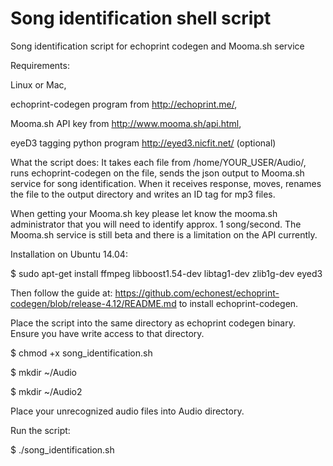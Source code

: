 # Song identification shell script
Song identification script for echoprint codegen and Mooma.sh service

Requirements: 

Linux or Mac, 

echoprint-codegen program from http://echoprint.me/, 

Mooma.sh API key from http://www.mooma.sh/api.html, 

eyeD3 tagging python program http://eyed3.nicfit.net/ (optional)



What the script does: It takes each file from /home/YOUR_USER/Audio/, runs echoprint-codegen on the file, sends the json output to Mooma.sh service for song identification. When it receives response, moves, renames the file to the output directory and writes an ID tag for mp3 files.

When getting your Mooma.sh key please let know the mooma.sh administrator that you will need to identify approx. 1 song/second. The Mooma.sh service is still beta and there is a limitation on the API currently.

Installation on Ubuntu 14.04: 

 $ sudo apt-get install ffmpeg libboost1.54-dev libtag1-dev zlib1g-dev eyed3
  
  Then follow the guide at: https://github.com/echonest/echoprint-codegen/blob/release-4.12/README.md to install echoprint-codegen.
  
  Place the script into the same directory as echoprint codegen binary. Ensure you have write access to that directory.
  
 $ chmod +x  song_identification.sh
  
 $ mkdir ~/Audio
  
 $ mkdir ~/Audio2

Place your unrecognized audio files into Audio directory.

Run the script:

$ ./song_identification.sh

              
